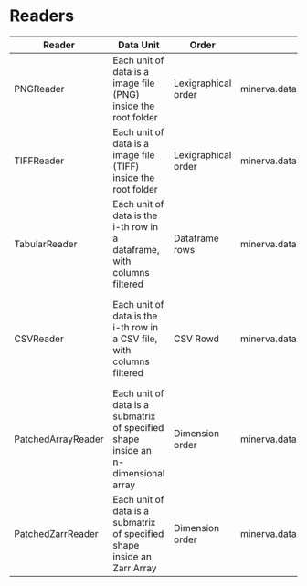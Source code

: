# Readers

| **Reader**         	| **Data Unit**                                                                     	| **Order**           	| **Class**                                                    	| **Observations**                                                                                                                   	|
|--------------------	|-----------------------------------------------------------------------------------	|---------------------	|--------------------------------------------------------------	|------------------------------------------------------------------------------------------------------------------------------------	|
| PNGReader          	| Each unit of data is a image file (PNG) inside the root folder                    	| Lexigraphical order 	| minerva.data.readers.png_reader.PNGReader                    	| File extensions: .png                                                                                                              	|
| TIFFReader         	| Each unit of data is a image file (TIFF) inside the root folder                   	| Lexigraphical order 	| minerva.data.readers.tiff_reader.TiffReader                  	| File extensions: .tif and .tiff                                                                                                    	|
| TabularReader      	| Each unit of data is the i-th row in a dataframe, with columns filtered           	| Dataframe rows      	| minerva.data.readers.tabular_reader.TabularReader            	| Support pandas dataframe                                                                                                           	|
| CSVReader          	| Each unit of data is the i-th row in a CSV file, with columns filtered            	| CSV Rowd            	| minerva.data.readers.csv_reader.CSVReader                    	| If dataframe is already open, use TabularReader instead. This class will open and load the CSV file and pass it to a TabularReader 	|
| PatchedArrayReader 	| Each unit of data is a submatrix of specified shape inside an n-dimensional array 	| Dimension order     	| minerva.data.readers.patched_array_reader.PatchedArrayReader 	| Supports any data with ndarray protocol (tensor, xarray, zarr)                                                                     	|
| PatchedZarrReader  	| Each unit of data is a submatrix of specified shape inside an Zarr Array          	| Dimension order     	| minerva.data.readers.zarr_reader.ZarrArrayReader             	| Open zarr file in lazy mode and pass it to PatchedArrayReader                                                                      	|